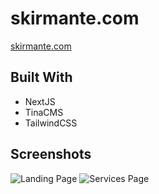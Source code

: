 # skirmante.com 
[skirmante.com](skirmante.com)

## Built With

- NextJS
- TinaCMS
- TailwindCSS

## Screenshots
![Landing Page](https://imgur.com/1PEMwTO.png)
![Services Page](https://imgur.com/6hF1X9u.png)
